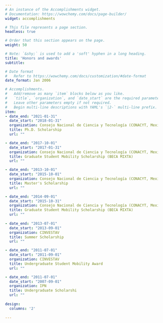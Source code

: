 ```yaml
---
# An instance of the Accomplishments widget.
# Documentation: https://wowchemy.com/docs/page-builder/
widget: accomplishments

# This file represents a page section.
headless: true

# Order that this section appears on the page.
weight: 50

# Note: `&shy;` is used to add a 'soft' hyphen in a long heading.
title: 'Honors and awards'
subtitle:

# Date format
#   Refer to https://wowchemy.com/docs/customization/#date-format
date_format: Jan 2006

# Accomplishments.
#   Add/remove as many `item` blocks below as you like.
#   `title`, `organization`, and `date_start` are the required parameters.
#   Leave other parameters empty if not required.
#   Begin multi-line descriptions with YAML's `|2-` multi-line prefix.
item:
- date_end: "2021-01-31"
  date_start: "2018-01-31"
  organization: Consejo Nacional de Ciencia y Tecnología (CONACYT, Mexico)
  title: Ph.D. Scholarship
  url: ""

- date_end: "2017-10-01"
  date_start: "2017-01-31"
  organization: Consejo Nacional de Ciencia y Tecnología (CONACYT, Mexico)
  title: Graduate Student Mobility Scholarship (BECA MIXTA)
  url: ""

- date_end: "2013-10-01"
  date_start: "2015-10-01"
  organization: Consejo Nacional de Ciencia y Tecnología (CONACYT, Mexico)
  title: Master's Scholarship
  url: ""

- date_end: "2014-09-01"
  date_start: "2015-10-31"
  organization: Consejo Nacional de Ciencia y Tecnología (CONACYT, Mexico)
  title: Graduate Student Mobility Scholarship (BECA MIXTA)
  url: ""
  
- date_end: "2013-07-01"
  date_start: "2013-09-01"
  organization: CINVESTAV
  title: Summer Scholarship
  url: ""

- date_end: "2011-07-01"
  date_start: "2011-09-01"
  organization: CINVESTAV
  title: Undergraduate Student Mobility Award
  url: ""

- date_end: "2011-07-01"
  date_start: "2007-09-01"
  organization: IPN
  title: Undergraduate Scholarshi
  url: ""
  
design:
  columns: '2' 
  
---
```


